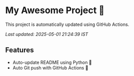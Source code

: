 # My Awesome Project 🚀

This project is automatically updated using GitHub Actions.

_Last updated: 2025-05-01 21:24:39 IST_

## Features
- Auto-update README using Python 🐍
- Auto Git push with GitHub Actions 🤖
